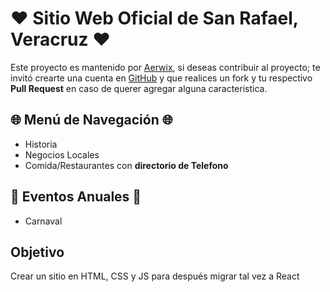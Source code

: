 #  ❤ Sitio Web Oficial de San Rafael, Veracruz  ❤
Este proyecto es mantenido por [Aerwix](https://github.com/Aerwix), si deseas contribuir al proyecto; te invitó  crearte una cuenta en [GitHub](https://github.com/join) y que realices un fork y tu respectivo **Pull Request** en caso de querer agregar alguna caracteristica.
## 🌐 Menú de Navegación 🌐
- Historia
- Negocios Locales
- Comida/Restaurantes con **directorio de Telefono**

## 🌸 Eventos Anuales 🌸
- Carnaval


## Objetivo
Crear un sitio en HTML, CSS y JS para después migrar tal vez a React
